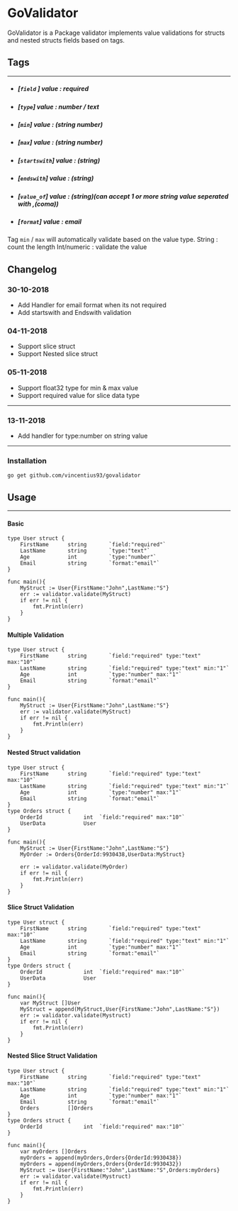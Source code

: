 # GoValidator


GoValidator is a Package validator implements value validations for structs and nested structs fields based on tags.


## Tags
----
- ##### [`field` ] value : required
- ##### [`type`] value : number / text
- ##### [`min`] value : (string number)
- ##### [`max`] value : (string number)
- ##### [`startswith`] value : (string)
- ##### [`endswith`] value : (string)
- ##### [`value_of`] value : (string)(can accept 1 or more string value seperated with ,(coma))
- ##### [`format`] value : email


Tag `min` / `max` will automatically validate based on the value type.
String : count the length
Int/numeric : validate the value

## Changelog
### 30-10-2018
- Add Handler for email format when its not required
- Add startswith and Endswith validation
### 04-11-2018
- Support slice struct
- Support Nested slice struct
### 05-11-2018
- Support float32 type for min & max value
- Support required value for slice data type
----
### 13-11-2018
- Add handler for type:number on string value
----
### Installation

```
go get github.com/vincentius93/govalidator
```
## Usage
---
#### Basic
`````
type User struct {
	FirstName      string       `field:"required"`
	LastName       string       `type:"text"`
	Age            int          `type:"number"`
	Email          string       `format:"email"`
}

func main(){
    MyStruct := User{FirstName:"John",LastName:"S"}
    err := validator.validate(MyStruct)
    if err != nil {
        fmt.Println(err)
    }
}
`````
#### Multiple Validation
`````
type User struct {
	FirstName      string       `field:"required" type:"text" max:"10"`
	LastName       string       `field:"required" type:"text" min:"1"`
	Age            int          `type:"number" max:"1"`
	Email          string       `format:"email"`
}

func main(){
    MyStruct := User{FirstName:"John",LastName:"S"}
    err := validator.validate(MyStruct)
    if err != nil {
        fmt.Println(err)
    }
}
`````
#### Nested Struct validation
`````
type User struct {
	FirstName      string       `field:"required" type:"text" max:"10"`
	LastName       string       `field:"required" type:"text" min:"1"`
	Age            int          `type:"number" max:"1"`
	Email          string       `format:"email"`
}
type Orders struct {
	OrderId             int  `field:"required" max:"10"`
	UserData            User
}

func main(){
    MyStruct := User{FirstName:"John",LastName:"S"}
    MyOrder := Orders{OrderId:9930438,UserData:MyStruct}

    err := validator.validate(MyOrder)
    if err != nil {
        fmt.Println(err)
    }
}
`````
#### Slice Struct Validation
`````
type User struct {
	FirstName      string       `field:"required" type:"text" max:"10"`
	LastName       string       `field:"required" type:"text" min:"1"`
	Age            int          `type:"number" max:"1"`
	Email          string       `format:"email"`
}
type Orders struct {
	OrderId             int  `field:"required" max:"10"`
	UserData            User
}

func main(){
    var MyStruct []User
    MyStruct = append(MyStruct,User{FirstName:"John",LastName:"S"})
    err := validator.validate(Mystruct)
    if err != nil {
        fmt.Println(err)
    }
}
`````
#### Nested Slice Struct Validation
`````
type User struct {
	FirstName      string       `field:"required" type:"text" max:"10"`
	LastName       string       `field:"required" type:"text" min:"1"`
	Age            int          `type:"number" max:"1"`
	Email          string       `format:"email"`
	Orders         []Orders
}
type Orders struct {
	OrderId             int  `field:"required" max:"10"`
}

func main(){
    var myOrders []Orders
    myOrders = append(myOrders,Orders{OrderId:9930438})
    myOrders = append(myOrders,Orders{OrderId:9930432})
    MyStruct := User{FirstName:"John",LastName:"S",Orders:myOrders}
    err := validator.validate(Mystruct)
    if err != nil {
        fmt.Println(err)
    }
}
`````